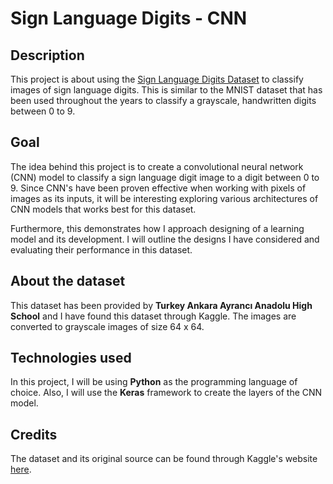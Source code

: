# Sign Language Digits - CNN

## Description
This project is about using the [Sign Language Digits Dataset](https://www.kaggle.com/ardamavi/sign-language-digits-dataset/data) to classify images
of sign language digits. This is similar to the MNIST dataset that has been used throughout the years to classify a grayscale, handwritten digits
between 0 to 9.

## Goal
The idea behind this project is to create a convolutional neural network (CNN) model to classify a sign language digit image to a digit between 0 to 9.
Since CNN's have been proven effective when working with pixels of images as its inputs, it will be interesting exploring various architectures of CNN
models that works best for this dataset.

Furthermore, this demonstrates how I approach designing of a learning model and its development. I will outline the designs I have considered and evaluating
their performance in this dataset.

## About the dataset
This dataset has been provided by **Turkey Ankara Ayrancı Anadolu High School** and I have found this dataset through Kaggle. The images are converted
to grayscale images of size 64 x 64.

## Technologies used
In this project, I will be using **Python** as the programming language of choice. Also, I will use the **Keras** framework to create the layers of the CNN model.

## Credits
The dataset and its original source can be found through Kaggle's website [here](https://www.kaggle.com/ardamavi/sign-language-digits-dataset/data).
